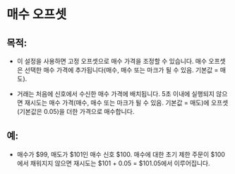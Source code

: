# **매수 오프셋**

## 목적: 

- 이 설정을 사용하면 고정 오프셋으로 매수 가격을 조정할 수 있습니다. 매수 오프셋은 선택한 매수 가격에 추가됩니다(매수, 매수 또는 마크가 될 수 있음. 기본값 = 매도).

- 거래는 처음에 신호에서 수신한 매수 가격에 배치됩니다. 5초 이내에 실행되지 않으면 재시도는 매수 가격(매수, 매수 또는 마크가 될 수 있음. 기본값 = 매도)에 오프셋(기본값은 0.05)을 더한 가격으로 매수합니다. 

## 예:

- 매수가 $99, 매도가 $101인 매수 신호 $100. 매수에 대한 초기 제한 주문이 $100에서 채워지지 않으면 재시도는 $101 + 0.05 = $101.05에서 이루어집니다.
